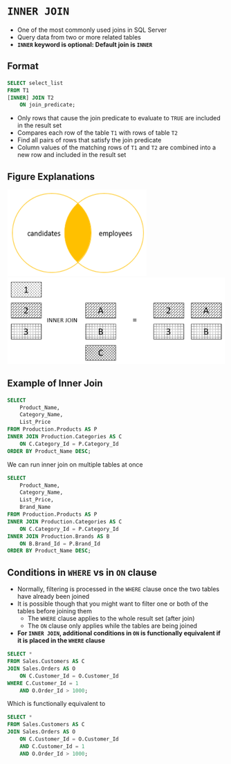 # `INNER JOIN`

- One of the most commonly used joins in SQL Server
- Query data from two or more related tables
- **`INNER` keyword is optional: Default join is `INNER`**

## Format

```sql
SELECT select_list
FROM T1 
[INNER] JOIN T2 
    ON join_predicate;
```

- Only rows that cause the join predicate to evaluate to `TRUE` are included in the result set
- Compares each row of the table `T1` with rows of table `T2`
- Find all pairs of rows that satisfy the join predicate
- Column values of the matching rows of `T1` and `T2` are combined into a new row and included in the result set

## Figure Explanations

<img src="../../figures/venn-diagram-inner-join.png">
<img src="../../figures/inner-join-explanation.png">

## Example of Inner Join

```sql
SELECT
    Product_Name,
    Category_Name,
    List_Price
FROM Production.Products AS P 
INNER JOIN Production.Categories AS C 
    ON C.Category_Id = P.Category_Id
ORDER BY Product_Name DESC;
```

We can run inner join on multiple tables at once

```sql
SELECT
    Product_Name,
    Category_Name,
    List_Price,
    Brand_Name
FROM Production.Products AS P 
INNER JOIN Production.Categories AS C 
    ON C.Category_Id = P.Category_Id
INNER JOIN Production.Brands AS B 
    ON B.Brand_Id = P.Brand_Id
ORDER BY Product_Name DESC;
```

## Conditions in `WHERE` vs in `ON` clause

- Normally, filtering is processed in the `WHERE` clause once the two tables have already been joined
- It is possible though that you might want to filter one or both of the tables before joining them
  - The `WHERE` clause applies to the whole result set (after join)
  - The `ON` clause only applies while the tables are being joined
- **For `INNER JOIN`, additional conditions in `ON` is functionally equivalent if it is placed in the `WHERE` clause**

```sql
SELECT *
FROM Sales.Customers AS C
JOIN Sales.Orders AS O
    ON C.Customer_Id = O.Customer_Id
WHERE C.Customer_Id = 1
    AND O.Order_Id > 1000;
```

Which is functionally equivalent to

```sql
SELECT *
FROM Sales.Customers AS C
JOIN Sales.Orders AS O
    ON C.Customer_Id = O.Customer_Id
    AND C.Customer_Id = 1
    AND O.Order_Id > 1000;
```
